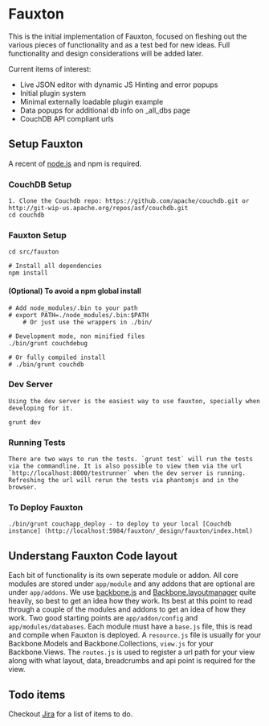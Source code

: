 Fauxton
=======

This is the initial implementation of Fauxton, focused on fleshing out
the various pieces of functionality and as a test bed for new ideas.
Full functionality and design considerations will be added later.



Current items of interest:

  * Live JSON editor with dynamic JS Hinting and error popups
  * Initial plugin system
  * Minimal externally loadable plugin example
  * Data popups for additional db info on \_all_dbs page
  * CouchDB API compliant urls

## Setup Fauxton ##

A recent of [node.js](http://nodejs.org/) and npm is required.

### CouchDB Setup ###

    1. Clone the Couchdb repo: https://github.com/apache/couchdb.git or http://git-wip-us.apache.org/repos/asf/couchdb.git
    cd couchdb

### Fauxton Setup ###

    cd src/fauxton

    # Install all dependencies
    npm install

#### (Optional) To avoid a npm global install
    # Add node_modules/.bin to your path
    # export PATH=./node_modules/.bin:$PATH
		# Or just use the wrappers in ./bin/

    # Development mode, non minified files
    ./bin/grunt couchdebug

    # Or fully compiled install
    # ./bin/grunt couchdb

### Dev Server
    Using the dev server is the easiest way to use fauxton, specially when developing for it.

    grunt dev

### Running Tests
    There are two ways to run the tests. `grunt test` will run the tests via the commandline. It is also possible to view them via the url
    `http://localhost:8000/testrunner` when the dev server is running. Refreshing the url will rerun the tests via phantomjs and in the browser.

### To Deploy Fauxton

    ./bin/grunt couchapp_deploy - to deploy to your local [Couchdb instance] (http://localhost:5984/fauxton/_design/fauxton/index.html)

## Understang Fauxton Code layout

Each bit of functionality is its own seperate module or addon. All core modules are stored under `app/module` and any addons that are optional are under `app/addons`.
We use [backbone.js](http://backbonejs.org/) and [Backbone.layoutmanager](https://github.com/tbranyen/backbone.layoutmanager) quite heavily, so best to get an idea how they work.
Its best at this point to read through a couple of the modules and addons to get an idea of how they work. Two good starting points are `app/addon/config` and `app/modules/databases`.
Each module must have a `base.js` file, this is read and compile when Fauxton is deployed. A `resource.js` file is usually for your Backbone.Models and Backbone.Collections,
`view.js` for your Backbone.Views. The `routes.js` is used to register a url path for your view along with what layout, data, breadcrumbs and api point is required for the view.

## Todo items

Checkout [Jira](https://issues.apache.org/jira/browse/COUCHDB/component/12320406) for a list of items to do.

